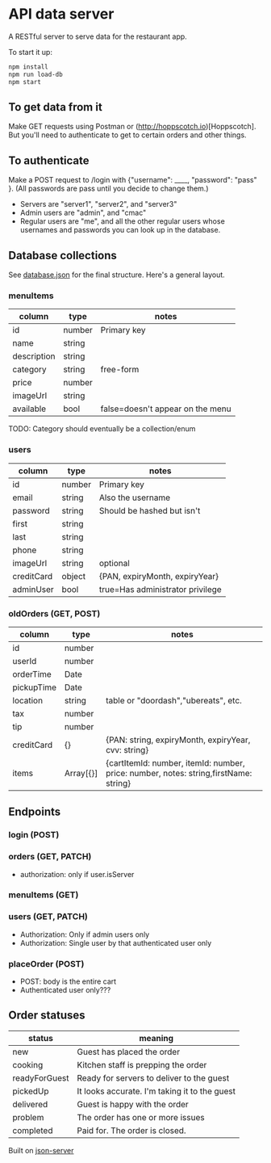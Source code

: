 # API data server

A RESTful server to serve data for the restaurant app.

To start it up:
```bash
npm install
npm run load-db
npm start
```
## To get data from it
Make GET requests using Postman or (http://hoppscotch.io)[Hoppscotch]. But you'll need to authenticate to get to certain orders and other things.

## To authenticate
Make a POST request to /login with {"username": ____, "password": "pass" }. (All passwords are pass until you decide to change them.)
- Servers are "server1", "server2", and "server3"
- Admin users are "admin", and "cmac"
- Regular users are "me", and all the other regular users whose usernames and passwords you can look up in the database.

## Database collections
See [database.json](database.json) for the final structure. Here's a general layout.
### menuItems
| column      | type   | notes                            |
| ----------- | ------ | -------------------------------- |
| id          | number | Primary key                      |
| name        | string |                                  |
| description | string |                                  |
| category    | string | free-form                        |
| price       | number |                                  |
| imageUrl    | string |                                  |
| available   | bool   | false=doesn't appear on the menu |

TODO: Category should eventually be a collection/enum

### users
| column     | type   | notes                            |
| ---------- | ------ | -------------------------------- |
| id         | number | Primary key                      |
| email      | string | Also the username                |
| password   | string | Should be hashed but isn't       |
| first      | string |                                  |
| last       | string |                                  |
| phone      | string |                                  |
| imageUrl   | string | optional                         |
| creditCard | object | {PAN, expiryMonth, expiryYear}   |
| adminUser  | bool   | true=Has administrator privilege |

### oldOrders (GET, POST)
| column     | type      | notes                                                                                |
| ---------- | --------- | ------------------------------------------------------------------------------------ |
| id         | number    |                                                                                      |
| userId     | number    |                                                                                      |
| orderTime  | Date      |                                                                                      |
| pickupTime | Date      |                                                                                      |
| location   | string    | table or "doordash","ubereats", etc.                                                 |
| tax        | number    |                                                                                      |
| tip        | number    |                                                                                      |
| creditCard | {}        | {PAN: string, expiryMonth, expiryYear, cvv: string}                                  |
| items      | Array[{}] | {cartItemId: number, itemId: number, price: number, notes: string,firstName: string} |
  

## Endpoints

### login (POST)
### orders (GET, PATCH)
- authorization: only if user.isServer
### menuItems (GET)
### users (GET, PATCH)
- Authorization: Only if admin users only
- Authorization: Single user by that authenticated user only
### placeOrder (POST)
- POST: body is the entire cart
- Authenticated user only???

## Order statuses
| status        | meaning                                       |
| ------------- | --------------------------------------------- |
| new           | Guest has placed the order                    |
| cooking       | Kitchen staff is prepping the order           |
| readyForGuest | Ready for servers to deliver to the guest     |
| pickedUp      | It looks accurate. I'm taking it to the guest |
| delivered     | Guest is happy with the order                 |
| problem       | The order has one or more issues              |
| completed     | Paid for. The order is closed.                |

Built on [json-server](https://github.com/typicode/json-server)

<!-- 
TODOS: 
- Add order.status to React in 3 weeks
- Add user.isServer to React in 3 weeks
- order.location used to be location. Now is area (theater) and location (table #)
-->